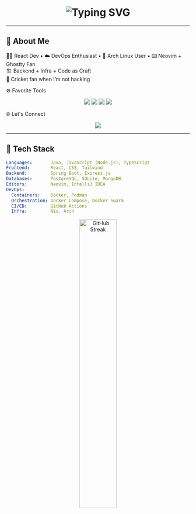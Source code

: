 
<h1 align="center">
  <img src="https://readme-typing-svg.demolab.com?font=Fira+Code&pause=1000&color=00FFB3&center=true&vCenter=true&width=435&lines=Hi+I'm+Vivek+Sharma!;Building+stuff+with+Java+%26+Node.js" alt="Typing SVG" />
</h1>

---
## 🧠 About Me

🧑‍💻 React Dev • ☁️ DevOps Enthusiast • 🐧 Arch Linux User • ⌨️ Neovim + Ghostty Fan  
🏗️ Backend + Infra + Code as Craft  
🏏 Cricket fan when I’m not hacking

⚙️ Favorite Tools
<p align="center"> <img src="https://img.shields.io/badge/Neovim-57A143?style=for-the-badge&logo=neovim&logoColor=white"/> <img src="https://img.shields.io/badge/Arch_Linux-1793D1?style=for-the-badge&logo=arch-linux&logoColor=white"/> <img src="https://img.shields.io/badge/Ghostty-333333?style=for-the-badge"/> <img src="https://img.shields.io/badge/IntelliJ_IDEA-red?style=for-the-badge&logo=intellij-idea"/> </p>
🌐 Let's Connect
<p align="center"> <a href="mailto:viveksharma02005@gmail.com"> <img src="https://img.shields.io/badge/Email-D14836?style=flat&logo=gmail&logoColor=white"/> </a> 

---
## 🔧 Tech Stack
```yaml
Languages:       Java, JavaScript (Node.js), TypeScript
Frontend:        React, CSS, Tailwind
Backend:         Spring Boot, Express.js
Databases:       PostgreSQL, SQLite, MongoDB
Editors:         Neovim, IntelliJ IDEA
DevOps:
  Containers:    Docker, Podman
  Orchestration: Docker Compose, Docker Swarm
  CI/CD:         GitHub Actions
  Infra:         Nix, Arch

````

<p align="center">
  <img src="https://github-readme-streak-stats.herokuapp.com/?user=viveksharma2105&theme=radical" alt="GitHub Streak" width="45%" />
</p>

